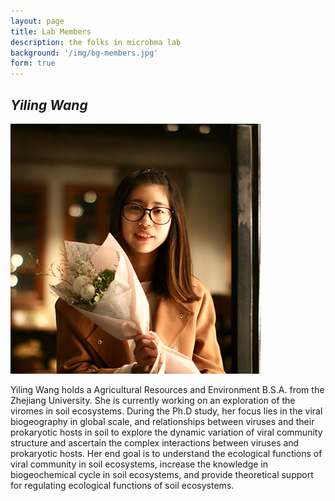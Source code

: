 ```yaml
---
layout: page
title: Lab Members
description: the folks in microbma lab
background: '/img/bg-members.jpg'
form: true
---
```


## *Yiling Wang*

![](/img/members/wangyiling.jpg)

Yiling Wang holds a Agricultural Resources and Environment B.S.A. from the Zhejiang University. She is currently working on an exploration of the viromes in soil ecosystems. During the Ph.D study, her focus lies in the viral biogeography in global scale, and relationships between viruses and their prokaryotic hosts in soil to explore the dynamic variation of viral community structure and ascertain the complex interactions between viruses and prokaryotic hosts. Her end goal is to understand the ecological functions of viral community in soil ecosystems, increase the knowledge in biogeochemical cycle in soil ecosystems, and provide theoretical support for regulating ecological functions of soil ecosystems.